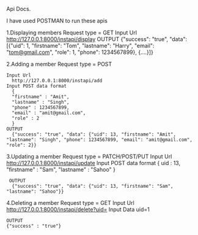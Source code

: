 Api Docs.

I have used POSTMAN to run these apis

1.Displaying members 
    Request type  = GET
    Input Url
      http://127.0.0.1:8000/instapi/display
    OUTPUT
      {"success": "true", "data": [{"uid": 1, "firstname": "Tom", "lastname": "Harry", "email": "tom@gmail.com", "role": 1, "phone": 1234567899}, {....}]}

2.Adding a member 
    Request type  = POST

    Input Url
      http://127.0.0.1:8000/instapi/add
    Input POST data format
      {
      "firstname" : "Amit",
      "lastname" : "Singh",
      "phone" : 1234567899,
      "email" : "amit@gmail.com",
      "role" : 2
      }
    OUTPUT
      {"success": "true", "data": {"uid": 13, "firstname": "Amit", "lastname": "Singh", "phone": 1234567899, "email": "amit@gmail.com", "role": 2}}

3.Updating a member 
    Request type  = PATCH/POST/PUT
    Input Url
      http://127.0.0.1:8000/instapi/update
    Input POST data format
      { uid : 13,
        "firstname" : "Sam",
      "lastname" : "Sahoo"
       }

     OUTPUT
      {"success": "true", "data": {"uid": 13, "firstname": "Sam", "lastname": "Sahoo"}}

4.Deleting a member 
    Request type  = GET
    Input Url
    http://127.0.0.1:8000/instapi/delete?uid=<uid>
    Input Data
    uid=1

    OUTPUT
    {"success" : "true"}
